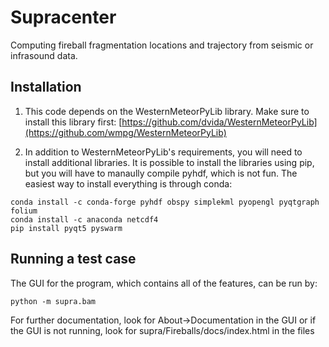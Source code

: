 # Supracenter
Computing fireball fragmentation locations and trajectory from seismic or infrasound data.

## Installation

1) This code depends on the WesternMeteorPyLib library. Make sure to install this library first: [https://github.com/dvida/WesternMeteorPyLib](https://github.com/wmpg/WesternMeteorPyLib)

1) In addition to WesternMeteorPyLib's requirements, you will need to install additional libraries. It is possible to install the libraries using pip, but you will have to manaully compile pyhdf, which is not fun. The easiest way to install everything is through conda:

```
conda install -c conda-forge pyhdf obspy simplekml pyopengl pyqtgraph folium
conda install -c anaconda netcdf4
pip install pyqt5 pyswarm
```

## Running a test case

The GUI for the program, which contains all of the features, can be run by:
```
python -m supra.bam
```

For further documentation, look for About->Documentation in the GUI or if the GUI is not running, look for supra/Fireballs/docs/index.html in the files

